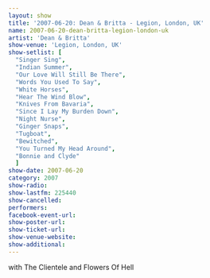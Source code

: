 ```yaml
---
layout: show
title: '2007-06-20: Dean & Britta - Legion, London, UK'
name: 2007-06-20-dean-britta-legion-london-uk
artist: 'Dean & Britta'
show-venue: 'Legion, London, UK'
show-setlist: [
  "Singer Sing",
  "Indian Summer",
  "Our Love Will Still Be There",
  "Words You Used To Say",
  "White Horses",
  "Hear The Wind Blow",
  "Knives From Bavaria",
  "Since I Lay My Burden Down",
  "Night Nurse",
  "Ginger Snaps",
  "Tugboat",
  "Bewitched",
  "You Turned My Head Around",
  "Bonnie and Clyde"
  ]
show-date: 2007-06-20
category: 2007
show-radio: 
show-lastfm: 225440
show-cancelled: 
performers: 
facebook-event-url: 
show-poster-url: 
show-ticket-url: 
show-venue-website: 
show-additional: 
---
```


with The Clientele and Flowers Of Hell